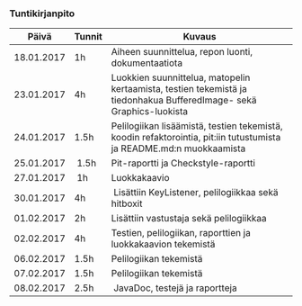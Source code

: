 ### Tuntikirjanpito
Päivä | Tunnit | Kuvaus
--------------- | ----- | ------
18.01.2017 | 1h | Aiheen suunnittelua, repon luonti, dokumentaatiota
23.01.2017 | 4h | Luokkien suunnittelua, matopelin kertaamista, testien tekemistä ja tiedonhakua BufferedImage- sekä Graphics-luokista
24.01.2017 | 1.5h | Pelilogiikan lisäämistä, testien tekemistä, koodin refaktorointia, pit:iin tutustumista ja README.md:n muokkaamista
25.01.2017 | 1.5h | Pit-raportti ja Checkstyle-raportti
27.01.2017 | 1h | Luokkakaavio
30.01.2017 | 4h | Lisättiin KeyListener, pelilogiikkaa sekä hitboxit
01.02.2017 | 2h | Lisättiin vastustaja sekä pelilogiikkaa
02.02.2017 | 4h | Testien, pelilogiikan, raporttien ja luokkakaavion tekemistä
06.02.2017 | 1.5h | Pelilogiikan tekemistä
07.02.2017 | 1.5h | Pelilogiikan tekemistä
08.02.2017 | 2.5h | JavaDoc, testejä ja raportteja

